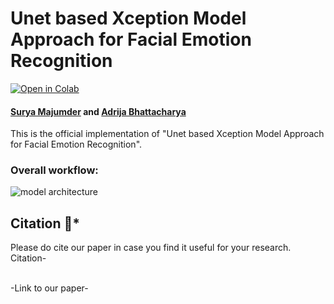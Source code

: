 # Unet based Xception Model Approach for Facial Emotion Recognition

[![Open in Colab](https://colab.research.google.com/assets/colab-badge.svg)](https://colab.research.google.com/github/SuryaMajumder/Unet-based-Xception-Model-Approach-for-Facial-Emotion-Recognition/blob/main/abcd.ipynb) 

#### [Surya Majumder](https://www.linkedin.com/in/surya-majumder-333891246/) and [Adrija Bhattacharya](https://in.linkedin.com/in/adrija-bhattacharya-482865114)
This is the official implementation of "Unet based Xception Model Approach for Facial Emotion Recognition".

### Overall workflow:
![model architecture](https://github.com/user-attachments/assets/c8de5db3-ea35-481c-b9c6-aee1bcd53856)


## Citation :thinking:*
Please do cite our paper in case you find it useful for your research.<br/>
Citation-<br/>

<br/>
-Link to our paper-<br/>
